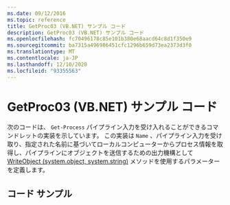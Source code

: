 ```yaml
---
ms.date: 09/12/2016
ms.topic: reference
title: GetProc03 (VB.NET) サンプル コード
description: GetProc03 (VB.NET) サンプル コード
ms.openlocfilehash: fc70496178c85e101b380e68aacd64c8d1f350e9
ms.sourcegitcommit: ba7315a496986451cfc1296b659d73ea2373d3f0
ms.translationtype: MT
ms.contentlocale: ja-JP
ms.lasthandoff: 12/10/2020
ms.locfileid: "93355563"
---
```

# <a name="getproc03-vbnet-sample-code"></a>GetProc03 (VB.NET) サンプル コード

次のコードは、 `Get-Process` パイプライン入力を受け入れることができるコマンドレットの実装を示しています。 この実装は `Name` 、パイプライン入力を受け取り、指定された名前に基づいてローカルコンピューターからプロセス情報を取得し、パイプラインにオブジェクトを送信するための出力機構として [WriteObject (system.object, system.string)](/dotnet/api/system.management.automation.cmdlet.writeobject#System_Management_Automation_Cmdlet_WriteObject_System_Object_System_Boolean_) メソッドを使用するパラメーターを定義します。

## <a name="code-sample"></a>コード サンプル

<!-- TODO!!!: review snippet reference  [!CODE [Msh_samplesgetproc03#getproc03vbAll](Msh_samplesgetproc03#getproc03vbAll)]  -->
